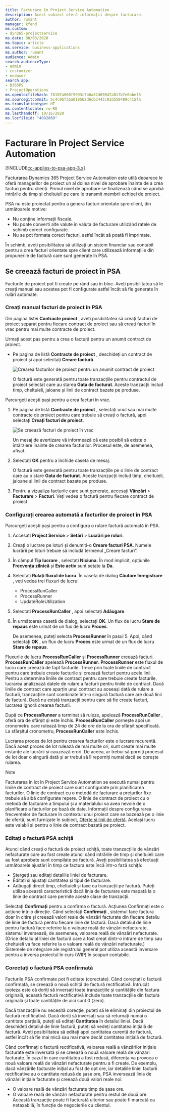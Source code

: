 ```yaml
---
title: Facturare în Project Service Automation
description: Acest subiect oferă informații despre facturare.
author: rumant
manager: kfend
ms.custom:
- dyn365-projectservice
ms.date: 08/03/2020
ms.topic: article
ms.service: business-applications
ms.author: rumant
audience: Admin
search.audienceType:
- admin
- customizer
- enduser
search.app:
- D365PS
- ProjectOperations
ms.openlocfilehash: f8107a660f9993c7b6a32d69047a81fb7e0abef8
ms.sourcegitcommit: 5c4c9bf3ba018562d6cb3443c01d550489c415fa
ms.translationtype: HT
ms.contentlocale: ro-RO
ms.lasthandoff: 10/16/2020
ms.locfileid: "4082860"
---
```

# <a name="invoicing-in-project-service-automation"></a>Facturare în Project Service Automation

[!INCLUDE[cc-applies-to-psa-app-3.x](../includes/cc-applies-to-psa-app-3x.md)]

Facturarea Dynamics 365 Project Service Automation este utilă deoarece le oferă managerilor de proiect un al doilea nivel de aprobare înainte de a crea facturi pentru clienți. Primul nivel de aprobare se finalizează când se aprobă intrările de timp și cheltuieli pe care le transmit membrii echipei de proiect.

PSA nu este proiectat pentru a genera facturi orientate spre client, din următoarele motive:

- Nu conține informații fiscale.
- Nu poate converti alte valute în valuta de facturare utilizând ratele de schimb corect configurate.
- Nu se pot formata corect facturi, astfel încât să poată fi imprimate.

În schimb, aveți posibilitatea să utilizați un sistem financiar sau contabil pentru a crea facturi orientate spre client care utilizează informațiile din propunerile de factură care sunt generate în PSA.

## <a name="creating-project-invoices-in-psa"></a>Se creează facturi de proiect în PSA

Facturile de proiect pot fi create pe rând sau în bloc. Aveți posibilitatea să le creați manual sau acestea pot fi configurate astfel încât să fie generate în rulări automate.

### <a name="manually-create-project-invoices-in-psa"></a>Creați manual facturi de proiect în PSA

Din pagina listei **Contracte proiect** , aveți posibilitatea să creați facturi de proiect separat pentru fiecare contract de proiect sau să creați facturi în vrac pentru mai multe contracte de proiect.

Urmați acest pas pentru a crea o factură pentru un anumit contract de proiect.

- Pe pagina de listă **Contracte de proiect** , deschideți un contract de proiect și apoi selectați **Creare factură**.

    ![Crearea facturilor de proiect pentru un anumit contract de proiect](media/CreateProjectInvoicesOneByOne.png)

    O factură este generată pentru toate tranzacțiile pentru contractul de proiect selectat care au starea **Gata de facturat**. Aceste tranzacții includ timp, cheltuieli, jaloane și linii de contract bazate pe produse.

Parcurgeți acești pași pentru a crea facturi în vrac.

1. Pe pagina de listă **Contracte de proiect** , selectați unul sau mai multe contracte de proiect pentru care trebuie să creați o factură, apoi selectați **Creați facturi de proiect**.

    ![Se creează facturi de proiect în vrac](media/CreateProjectInvoicesBulk.png)

    Un mesaj de avertizare vă informează că este posibil să existe o întârziere înainte de crearea facturilor. Procesul este, de asemenea, afișat.

2. Selectați **OK** pentru a închide caseta de mesaj.

    O factură este generată pentru toate tranzacțiile pe o linie de contract care au o stare **Gata de facturat**. Aceste tranzacții includ timp, cheltuieli, jaloane și linii de contract bazate pe produse.

3. Pentru a vizualiza facturile care sunt generate, accesați **Vânzări** \> **Facturare** \> **Facturi**. Veți vedea o factură pentru fiecare contract de proiect.

### <a name="set-up-automated-creation-of-project-invoices-in-psa"></a>Configurați crearea automată a facturilor de proiect în PSA

Parcurgeți acești pași pentru a configura o rulare factură automată în PSA.

1. Accesați **Project Service** \> **Setări** \> **Lucrări pe roluri**.
2. Creați o lucrare pe loturi și denumiți-o **Creare facturi PSA**. Numele lucrării pe loturi trebuie să includă termenul „Creare facturi”.
3. În câmpul **Tip lucrare** , selectați **Niciuna.** În mod implicit, opțiunile **Frecvența zilnică** și **Este activ** sunt setate la **Da**.
4. Selectați **Rulați fluxul de lucru**. În caseta de dialog **Căutare înregistrare** , veți vedea trei fluxuri de lucru:

    - ProcessRunCaller
    - ProcessRunner
    - UpdateRoleUtilization

5. Selectați **ProcessRunCaller** , apoi selectați **Adăugare**.
6. În următoarea casetă de dialog, selectați **OK**. Un flux de lucru **Stare de repaus** este urmat de un fux de lucru **Proces**.

    De asemenea, puteți selecta **ProcessRunner** în pasul 5. Apoi, când selectați **OK** , un flux de lucru **Proces** este urmat de un flux de lucru **Stare de repaus**.

Fluxurile de lucru **ProcessRunCaller** și **ProcessRunner** creează facturi. **ProcessRunCaller** apelează **ProcessRunner**. **ProcessRunner** este fluxul de lucru care creează de fapt facturile. Trece prin toate liniile de contract pentru care trebuie create facturile și creează facturi pentru acele linii. Pentru a determina liniile de contract pentru care trebuie create facturile, lucrarea analizează datele de rulare a facturii pentru liniile de contract. Dacă liniile de contract care aparțin unui contract au aceeași dată de rulare a facturii, tranzacțiile sunt combinate într-o singură factură care are două linii de factură. Dacă nu există tranzacții pentru care să fie create facturi, lucrarea ignoră crearea facturii.

După ce **ProcessRunner** a terminat să ruleze, apelează **ProcessRunCaller** , oferă ora de sfârșit și este închis. **ProcessRunCaller** pornește apoi un cronometru care rulează timp de 24 de ore de la ora de sfârșit specificată. La sfârșitul cronometru, **ProcessRunCaller** este închis.

Lucrarea proces de lot pentru crearea facturilor este o lucrare recurentă. Dacă acest proces de lot rulează de mai multe ori, sunt create mai multe instanțe ale lucrării și cauzează erori. De aceea, ar trebui să porniți procesul de lot doar o singură dată și ar trebui să îl reporniți numai dacă se oprește rularea.

> [!NOTE]
> Facturarea în lot în Project Service Automation se execută numai pentru liniile de contract de proiect care sunt configurate prin planificarea facturilor. O linie de contract cu o metodă de facturare a prețurilor fixe trebuie să aibă configurate repere. O linie de contract de proiect cu o metodă de facturare a timpului și a materialului va avea nevoie de o planificare a facturilor pe bază de date. Informații despre configurarea frecvențelor de facturare în contextul unui proiect care se bazează pe o linie de ofertă, sunt furnizate în subiect, [Oferte și linii de ofertă](basic-quote-lines.md#invoice-schedule). Același lucru este valabil și pentru o linie de contract bazată pe proiect.      
 
### <a name="edit-a-draft-psa-invoice"></a>Editați o factură PSA schiță

Atunci când creați o factură de proiect schiță, toate tranzacțiile de vânzări nefacturate care au fost create atunci când intrările de timp și cheltuieli care au fost aprobate sunt compilate pe factură. Aveți posibilitatea să efectuați următoarele ajustări în timp ce factura este încă într-o fază schiță:

- Ștergeți sau editați detaliile liniei de facturare.
- Editați și ajustați cantitatea și tipul de facturare.
- Adăugați direct timp, cheltuieli și taxe ca tranzacții pe factură. Puteți utiliza această caracteristică dacă linia de facturare este mapată la o linie de contract care permite aceste clase de tranzacții.

Selectați **Confirmați** pentru a confirma o factură. Acțiunea Confirmați este o acțiune într-o direcție. Când selectați **Confirmați** , sistemul face factura doar în citire și creează valori reale de vânzări facturate din fiecare detaliu de linie de factură pentru fiecare linie de factură. Dacă detaliul de linie pentru factură face referire la o valoare reală de vânzări nefacturate, sistemul inversează, de asemenea, valoarea reală de vânzări nefacturate. (Orice detaliu al liniei de factură care a fost creat dintr-o intrare de timp sau cheltuieli va face referire la o valoare reală de vânzări nefacturate.) Sistemele de integrare ale registrului general pot utiliza această inversare pentru a inversa proiectul în curs (WIP) în scopuri contabile.

### <a name="correct-a-confirmed-psa-invoice"></a>Corectați o factură PSA confirmată

Facturile PSA confirmate pot fi editate (corectate). Când corectați o factură confirmată, se creează o nouă schiță de factură rectificativă. Întrucât ipoteza este că doriți să inversați toate tranzacțiile și cantitățile din factura originală, această factură rectificativă include toate tranzacțiile din factura originală și toate cantitățile de aici sunt 0 (zero).

Dacă tranzacțiile nu necesită corecție, puteți să le eliminați din proiectul de factură rectificativă. Dacă doriți să inversați sau să returnați numai o cantitate parțială, puteți să editați **Cantitatea** în detaliul liniei. Dacă deschideți detaliul de linie factură, puteți să vedeți cantitatea inițială de factură. Aveți posibilitatea să editați apoi cantitatea curentă de factură, astfel încât să fie mai mică sau mai mare decât cantitatea inițială de factură.

Când confirmați o factură rectificativă, valoarea reală a vânzărilor inițiale facturate este inversată și se creează o nouă valoare reală de vânzări facturate. În cazul în care cantitatea a fost redusă, diferența va provoca o nouă valoare reală de vânzări nefacturate pentru a fi create. De exemplu, dacă vânzările facturate inițial au fost de opt ore, iar detaliile liniei facturii rectificative au o cantitate redusă de șase ore, PSA inversează linia de vânzări inițiale facturate și creează două valori reale noi:

- O valoare reală de vânzări facturate timp de șase ore.
- O valoare reală de vânzări nefacturate pentru restul de două ore. Această tranzacție poate fi facturată ulterior sau poate fi marcată ca netaxabilă, în funcție de negocierile cu clientul.
